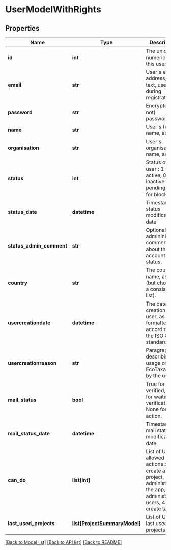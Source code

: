 # UserModelWithRights

## Properties
Name | Type | Description | Notes
------------ | ------------- | ------------- | -------------
**id** | **int** | The unique numeric id of this user. | 
**email** | **str** | User&#39;s email address, as text, used during registration. | 
**password** | **str** | Encrypted (or not) password. | [optional] 
**name** | **str** | User&#39;s full name, as text. | 
**organisation** | **str** | User&#39;s organisation name, as text. | [optional] 
**status** | **int** | Status of the user : 1 for active, 0 for inactive ,2 for pending, -1 for blocked | [optional] 
**status_date** | **datetime** | Timestamp status modification date | [optional] 
**status_admin_comment** | **str** | Optional Users admininistrator comment about the account status. | [optional] 
**country** | **str** | The country name, as text (but chosen in a consistent list). | [optional] 
**usercreationdate** | **datetime** | The date of creation of the user, as text formatted according to the ISO 8601 standard. | [optional] 
**usercreationreason** | **str** | Paragraph describing the usage of EcoTaxa made by the user. | [optional] 
**mail_status** | **bool** | True for verified, False for waiting for verification, None for no action. | [optional] 
**mail_status_date** | **datetime** | Timestamp mail status modification date | [optional] 
**can_do** | **list[int]** | List of User&#39;s allowed actions : 1 create a project, 2 administrate the app, 3 administrate users, 4 create taxon. | [optional] [default to []]
**last_used_projects** | [**list[ProjectSummaryModel]**](ProjectSummaryModel.md) | List of User&#39;s last used projects. | [optional] [default to []]

[[Back to Model list]](../README.md#documentation-for-models) [[Back to API list]](../README.md#documentation-for-api-endpoints) [[Back to README]](../README.md)


